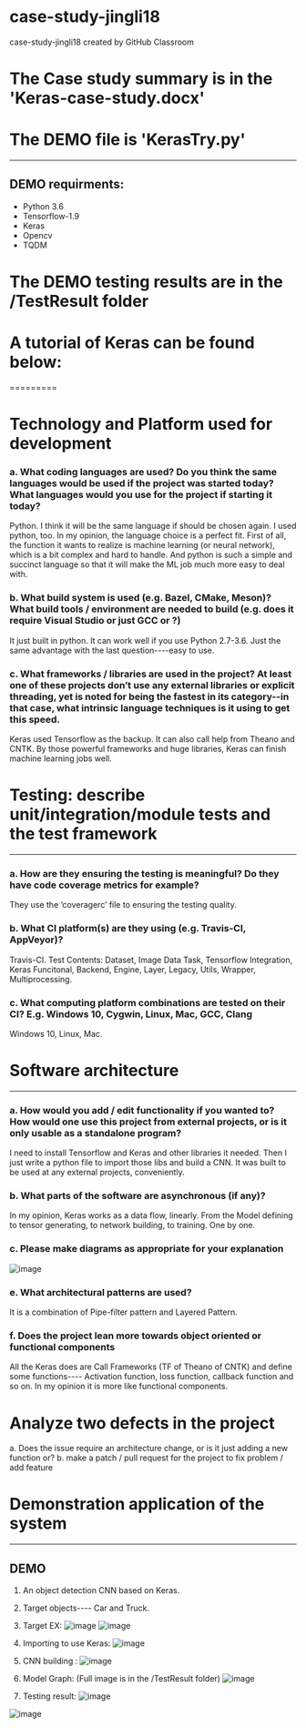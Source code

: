 # case-study-jingli18
case-study-jingli18 created by GitHub Classroom
# The Case study summary is in the 'Keras-case-study.docx'
# The DEMO file is 'KerasTry.py'
---------
## DEMO requirments:
* Python 3.6
* Tensorflow-1.9
* Keras
* Opencv
* TQDM
# The DEMO testing results are in the /TestResult folder
# A tutorial of Keras can be found below:

=========
# Technology and Platform used for development
### a.	What coding languages are used? Do you think the same languages would be used if the project was started today? What languages would you use for the project if starting it today?
Python.
I think it will be the same language if should be chosen again. 
I used python, too. 
In my opinion, the language choice is a perfect fit. First of all, the function it wants to realize is machine learning (or neural network), which is a bit complex and hard to handle. And python is such a simple and succinct language so that it will make the ML job much more easy to deal with.
### b.	What build system is used (e.g. Bazel, CMake, Meson)? What build tools / environment are needed to build (e.g. does it require Visual Studio or just GCC or ?)
It just built in python. It can work well if you use Python 2.7-3.6. Just the same advantage with the last question----easy to use.
### c.	What frameworks / libraries are used in the project? At least one of these projects don’t use any external libraries or explicit threading, yet is noted for being the fastest in its category--in that case, what intrinsic language techniques is it using to get this speed. 
Keras used Tensorflow as the backup. It can also call help from Theano and CNTK. 
By those powerful frameworks and huge libraries, Keras can finish machine learning jobs well.

# Testing: describe unit/integration/module tests and the test framework
---------
### a.	How are they ensuring the testing is meaningful? Do they have code coverage metrics for example?
They use the ‘coveragerc’ file to ensuring the testing quality.
### b.	What CI platform(s) are they using (e.g. Travis-CI, AppVeyor)?
Travis-CI.
Test Contents: Dataset, Image Data Task, Tensorflow Integration, Keras Funcitonal, Backend, Engine, Layer, Legacy, Utils, Wrapper, Multiprocessing.
### c.	What computing platform combinations are tested on their CI? E.g. Windows 10, Cygwin, Linux, Mac, GCC, Clang
Windows 10, Linux, Mac.

# Software architecture
--------
### a.	How would you add / edit functionality if you wanted to? How would one use this project from external projects, or is it only usable as a standalone program?
I need to install Tensorflow and Keras and other libraries it needed. Then I just write a python file to import those libs and build a CNN. It was built to be used at any external projects, conveniently.
### b.	What parts of the software are asynchronous (if any)?
In my opinion, Keras works as a data flow, linearly.
From the Model defining to tensor generating, to network building, to training. One by one.
### c.	Please make diagrams as appropriate for your explanation
  
![image](https://github.com/ec500-software-engineering/case-study-jingli18/raw/master/images/diagram.jpg)
  
### e.	What architectural patterns are used?
It is a combination of Pipe-filter pattern and Layered Pattern.
### f.	Does the project lean more towards object oriented or functional components
All the Keras does are Call Frameworks (TF of Theano of CNTK) and define some functions---- Activation function, loss function, callback function and so on. In my opinion it is more like functional components.
# Analyze two defects in the project
a.	Does the issue require an architecture change, or is it just adding a new function or?
b.	make a patch / pull request for the project to fix problem / add feature

# Demonstration application of the system
---------
## DEMO
1)	An object detection CNN based on Keras.
2)	Target objects---- Car and Truck.
3)	Target EX:
![image](https://github.com/ec500-software-engineering/case-study-jingli18/raw/master/images/truck.jpg)
![image](https://github.com/ec500-software-engineering/case-study-jingli18/raw/master/images/car.jpg)
  
4)	Importing to use Keras:
![image](https://github.com/ec500-software-engineering/case-study-jingli18/raw/master/images/import.png)

5)	CNN building : 
![image](https://github.com/ec500-software-engineering/case-study-jingli18/raw/master/images/CNN.jpg)

6)	Model Graph: (Full image is in the /TestResult folder)
![image](https://github.com/ec500-software-engineering/case-study-jingli18/raw/master/images/model.jpg)


7)	Testing result:
![image](https://github.com/ec500-software-engineering/case-study-jingli18/raw/master/TestResult/Accuracy.png)

![image](https://github.com/ec500-software-engineering/case-study-jingli18/raw/master/TestResult/Loss.png)





